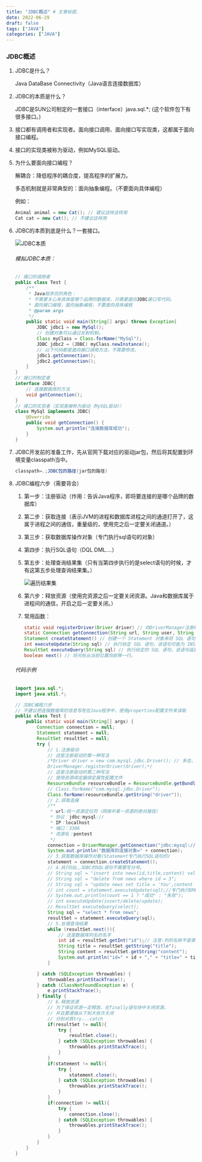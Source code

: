 ```yaml
---
title: "JDBC概述" # 文章标题.
date: 2022-06-29
draft: false
tags: ["JAVA"]
categories: ["JAVA"]
---
```


### JDBC概述

1. JDBC是什么？

   Java DataBase Connectivity（Java语言连接数据库）

2. JDBC的本质是什么？

   JDBC是SUN公司制定的一套接口（interface）java.sql.*; (这个软件包下有很多接口。)

3. 接口都有调用者和实现者。面向接口调用、面向接口写实现类，这都属于面向接口编程。

4. 接口的实现类被称为驱动，例如MySQL驱动。

5. 为什么要面向接口编程？

   解耦合：降低程序的耦合度，提高程序的扩展力。

   多态机制就是非常典型的：面向抽象编程。（不要面向具体编程）

   例如：

   ```java
   Animal animal = new Cat(); // 建议这样这样用
   Cat cat = new Cat(); // 不建议这样用
   ```

6. JDBC的本质到底是什么？一套接口。

   ![JDBC本质](./JDBC本质.jpg)

   ###### 模拟JDBC本质：

   ```java
   // 接口的调用者
   public class Test {
       /**
        * Java程序员的角色：
        * 不需要关心夹具体是哪个品牌的数据库，只需要面向JDBC接口写代码。
        * 面向接口编程，面向抽象编程，不要面向具体编程
        * @param args
        */
       public static void main(String[] args) throws Exception{
           JDBC jdbc1 = new MySql();
           // 创建对象可以通过反射机制。
           Class myClass = Class.forName("MySql");
           JDBC jdbc2 = (JDBC) myClass.newInstance();
           // 以下代码都是面向接口调用方法，不需要修改。
           jdbc1.getConnection();
           jdbc2.getConnection();
       }
   }
   // 接口的制定者
   interface JDBC{
       // 连接数据库的方法
       void getConnection();
   }
   // 接口的实现者（实现类被称为驱动（MySQL驱动））
   class MySql implements JDBC{
       @Override
       public void getConnection() {
           System.out.println("连接数据库成功");
       }
   }
   ```

7. JDBC开发前的准备工作，先从官网下载对应的驱动jar包，然后将其配置到环境变量classpath当中。

   ```java
   classpath=.;JDBC包的路径(jar包的路径)
   ```

8. JDBC编程六步（需要背会）

   1. 第一步：注册驱动（作用：告诉Java程序，即将要连接的是哪个品牌的数据库）
   
   2. 第二步：获取连接（表示JVM的进程和数据库进程之间的通道打开了，这属于进程之间的通信，重量级的，使用完之后一定要关闭通道。）
   
   3. 第三步：获取数据库操作对象（专门执行sql语句的对象）
   
   4. 第四步：执行SQL语句（DQL DML....）
   
   5. 第五步：处理查询结果集（只有当第四步执行的是select语句的时候，才有这第五步处理查询结果集。）
   
      ![遍历结果集](./遍历结果集.jpg)
   
   6. 第六步：释放资源（使用完资源之后一定要关闭资源。Java和数据库属于进程间的通信，开启之后一定要关闭。）
   
   7. 常用函数：
   
      ```java
      static void registerDriver(Driver driver) // 向DriverManager注册给定驱动程序。是DriverManager类的方法
      static Connection getConnection(String url, String user, String password) // 试图建立到给定数据库 URL 的连接。
      Statement createStatement() // 创建一个 Statement 对象来将 SQL 语句发送到数据库。
      int executeUpdate(String sql) // 执行给定 SQL 语句，该语句可能为 INSERT、UPDATE 或 DELETE 语句，或者不返回任何内容的 SQL 语句（如 SQL DDL 语句）。
      ResultSet executeQuery(String sql) // 执行给定的 SQL 语句，该语句返回单个 ResultSet 对象。 
      boolean next() // 将光标从当前位置向前移一行。 
      ```
   
   ###### 代码示例
   
   ```java
   import java.sql.*;
   import java.util.*;
   
   // JDBC编程六步
   // 不建议把连接数据库的信息写死在Java程序中，使用properties配置文件来读取
   public class Test {
       public static void main(String[] args) {
           Connection connection = null;
           Statement statement = null;
           ResultSet resultSet = null;
           try {
               // 1.注册驱动
               // 这是注册驱动的第一种写法
               /*Driver driver = new com.mysql.jdbc.Driver(); // 多态，父类型引用指向子类型对象
               DriverManager.registerDriver(driver);*/
               // 这是注册驱动的第二种写法
               // 使用资源绑定器绑定属性配置文件
               ResourceBundle resourceBundle = ResourceBundle.getBundle("jdbc");//从properties配置文件中读取
               // Class.forName("com.mysql.jdbc.Driver");
               Class.forName(resourceBundle.getString("driver"));
               // 2.获取连接
               /**
                * url:统一资源定位符（网络中某一资源的绝对路径）
                * 协议：jdbc:mysql://
                * IP：localhost
                * 端口：3306
                * 资源名：pentest
                */
               connection = DriverManager.getConnection("jdbc:mysql://localhost:3306/pentest","root","123456");
               System.out.println("数据库的连接对象=" + connection);
               // 3.获取数据库操作对象(Statement专门执行SQL语句的)
               statement = connection.createStatement();
               // 4.执行SQL,JDBC的SQL语句不需要写分号。
               // String sql = "insert into news(id,title,content) values(3,'Love','I Love You')";
               // String sql = "delete from news where id = 3";
               // String sql = "update news set title = 'You',content = 'You And You!!!' where id = 3";
               // int count = statement.executeUpdate(sql);//专门执行DML语句，返回值是影响数据库中的记录条数。
               // System.out.println(count == 1 ? "成功" : "失败");
               // int executeUpdate(insert/delete/update);
               // ResultSet executeQuery(select);
               String sql = "select * from news";
               resultSet = statement.executeQuery(sql);
               // 5.处理查询结果
               while (resultSet.next()){
                   // 这是数据库列名的名字
                   int id = resultSet.getInt("id");// 注意:列的名称不是表中的列的名称，是查询结果集的列的名称。
                   String title = resultSet.getString("title");
                   String content = resultSet.getString("content");
                   System.out.println("id=" + id + "," + "title=" + title + "," + "content=" + content);
               }
   
           } catch (SQLException throwables) {
               throwables.printStackTrace();
           } catch (ClassNotFoundException e) {
               e.printStackTrace();
           } finally {
               // 6.释放资源
               // 为了保证资源一定释放，在finally语句块中关闭资源。
               // 并且要遵循从下到大依次关闭
               // 分别对其try...catch
               if(resultSet != null){
                   try {
                       resultSet.close();
                   } catch (SQLException throwables) {
                       throwables.printStackTrace();
                   }
               }
               if(statement != null){
                   try {
                       statement.close();
                   } catch (SQLException throwables) {
                       throwables.printStackTrace();
                   }
               }
               if(connection != null){
                   try {
                       connection.close();
                   } catch (SQLException throwables) {
                       throwables.printStackTrace();
                   }
               }
           }
       }
   }
   ```
   

